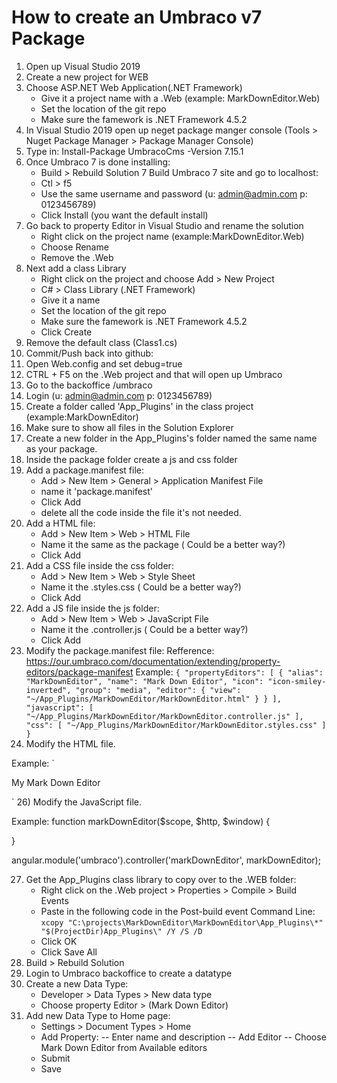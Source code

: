 # How to create an Umbraco v7 Package

1) Open up Visual Studio 2019
2) Create a new project for WEB
3) Choose ASP.NET Web Application(.NET Framework)
	- Give it a project name with a .Web (example: MarkDownEditor.Web)
	- Set the location of the git repo
	- Make sure the famework is .NET Framework 4.5.2
4) In Visual Studio 2019 open up neget package manger console (Tools > Nuget Package Manager > Package Manager Console)
5) Type in: Install-Package UmbracoCms -Version 7.15.1
6) Once Umbraco 7 is done installing:
	- Build >  Rebuild Solution
7 Build Umbraco 7 site and go to localhost:
	- Ctl > f5
	- Use the same username and password (u: admin@admin.com p: 0123456789)
	- Click Install (you want the default install) 
8) Go back to property Editor in Visual Studio and rename the solution
	- Right click on the project name (example:MarkDownEditor.Web)
	- Choose Rename
	- Remove the .Web
9) Next add a class Library
	- Right click on the project and choose Add > New Project
	-  C# > Class Library (.NET Framework)
	- Give it a name
	- Set the location of the git repo
	- Make sure the famework is .NET Framework 4.5.2
	- Click Create
10) Remove the default class (Class1.cs)
11) Commit/Push back into github:
12) Open Web.config and set debug=true
13) CTRL + F5 on the .Web project and that will open up Umbraco
14) Go to the backoffice /umbraco
15) Login (u: admin@admin.com p: 0123456789)
16) Create a folder called 'App_Plugins' in the class project (example:MarkDownEditor)
17) Make sure to show all files in the Solution Explorer
18) Create a new folder in the App_Plugins's folder named the same name as your package.
19) Inside the package folder create a js and css folder
20) Add a package.manifest file:
	- Add > New Item > General > Application Manifest File 
	- name it 'package.manifest'
	- Click Add
	- delete all the code inside the file it's not needed.
21) Add a HTML file:
	- Add > New Item > Web > HTML File
	- Name it the same as the package ( Could be a better way?)
	- Click Add
22) Add a CSS file inside the css folder:
	- Add > New Item > Web > Style Sheet
	- Name it the <package name>.styles.css ( Could be a better way?)
	- Click Add
23) Add a JS file inside the js folder:
	- Add > New Item > Web > JavaScript File
	- Name it the <package name>.controller.js ( Could be a better way?)
	- Click Add
24) Modify the package.manifest file:
Refference: https://our.umbraco.com/documentation/extending/property-editors/package-manifest
Example:
`
{
  "propertyEditors": [
    {
      "alias": "MarkDownEditor",
      "name": "Mark Down Editor",
      "icon": "icon-smiley-inverted",
      "group": "media",
      "editor": {
        "view": "~/App_Plugins/MarkDownEditor/MarkDownEditor.html"
      }
    }
  ],
  "javascript": [
    "~/App_Plugins/MarkDownEditor/MarkDownEditor.controller.js"
  ],
  "css": [
    "~/App_Plugins/MarkDownEditor/MarkDownEditor.styles.css"
  ]
}
`
25) Modify the HTML file.

Example:
`
<div ng-controller="markDownController" class="markDownController ng-scope">
    <p>My Mark Down Editor</p>
</div>
`
26) Modify the JavaScript file.

Example:
function markDownEditor($scope, $http, $window) {

}

angular.module('umbraco').controller('markDownEditor', markDownEditor);

27) Get the App_Plugins class library to copy over to the .WEB folder:
  	- Right click on the .Web project > Properties > Compile > Build Events
	- Paste in the following code in the Post-build event Command Line:
	`xcopy "C:\projects\MarkDownEditor\MarkDownEditor\App_Plugins\*" "$(ProjectDir)App_Plugins\" /Y /S /D `
	- Click OK
	- Click Save All
28) Build > Rebuild Solution
29) Login to Umbraco backoffice to create a datatype
30) Create a new Data Type:
	- Developer > Data Types > New data type
	- Choose property Editor > <Alias> (Mark Down Editor)
31) Add new Data Type to Home page:
	- Settings > Document Types > Home
	- Add Property:
		-- Enter name and description
		-- Add Editor
		-- Choose Mark Down Editor from Available editors
	- Submit
	- Save
